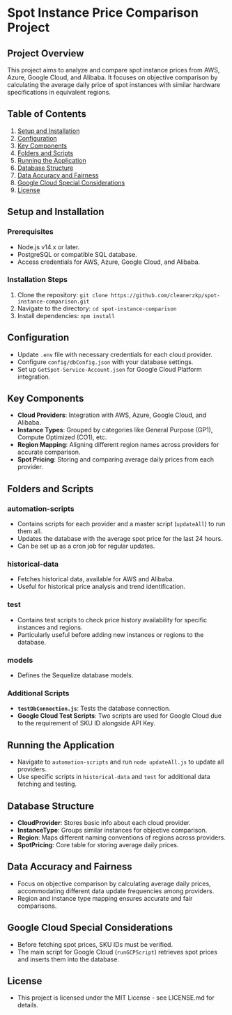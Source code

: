 # Spot Instance Price Comparison Project

## Project Overview

This project aims to analyze and compare spot instance prices from AWS, Azure, Google Cloud, and Alibaba. It focuses on objective comparison by calculating the average daily price of spot instances with similar hardware specifications in equivalent regions.

## Table of Contents

1. [Setup and Installation](#setup-and-installation)
2. [Configuration](#configuration)
3. [Key Components](#key-components)
4. [Folders and Scripts](#folders-and-scripts)
5. [Running the Application](#running-the-application)
6. [Database Structure](#database-structure)
7. [Data Accuracy and Fairness](#data-accuracy-and-fairness)
8. [Google Cloud Special Considerations](#google-cloud-special-considerations)
9. [License](#license)

## Setup and Installation

### Prerequisites

- Node.js v14.x or later.
- PostgreSQL or compatible SQL database.
- Access credentials for AWS, Azure, Google Cloud, and Alibaba.

### Installation Steps

1. Clone the repository: `git clone https://github.com/cleanerzkp/spot-instance-comparison.git`
2. Navigate to the directory: `cd spot-instance-comparison`
3. Install dependencies: `npm install`

## Configuration

- Update `.env` file with necessary credentials for each cloud provider.
- Configure `config/dbConfig.json` with your database settings.
- Set up `GetSpot-Service-Account.json` for Google Cloud Platform integration.

## Key Components

- **Cloud Providers**: Integration with AWS, Azure, Google Cloud, and Alibaba.
- **Instance Types**: Grouped by categories like General Purpose (GP1), Compute Optimized (CO1), etc.
- **Region Mapping**: Aligning different region names across providers for accurate comparison.
- **Spot Pricing**: Storing and comparing average daily prices from each provider.

## Folders and Scripts

### automation-scripts

- Contains scripts for each provider and a master script (`updateAll`) to run them all.
- Updates the database with the average spot price for the last 24 hours.
- Can be set up as a cron job for regular updates.

### historical-data

- Fetches historical data, available for AWS and Alibaba.
- Useful for historical price analysis and trend identification.

### test

- Contains test scripts to check price history availability for specific instances and regions.
- Particularly useful before adding new instances or regions to the database.

### models

- Defines the Sequelize database models.

### Additional Scripts

- **`testDbConnection.js`**: Tests the database connection.
- **Google Cloud Test Scripts**: Two scripts are used for Google Cloud due to the requirement of SKU ID alongside API Key.

## Running the Application

- Navigate to `automation-scripts` and run `node updateAll.js` to update all providers.
- Use specific scripts in `historical-data` and `test` for additional data fetching and testing.

## Database Structure

- **CloudProvider**: Stores basic info about each cloud provider.
- **InstanceType**: Groups similar instances for objective comparison.
- **Region**: Maps different naming conventions of regions across providers.
- **SpotPricing**: Core table for storing average daily prices.

## Data Accuracy and Fairness

- Focus on objective comparison by calculating average daily prices, accommodating different data update frequencies among providers.
- Region and instance type mapping ensures accurate and fair comparisons.

## Google Cloud Special Considerations

- Before fetching spot prices, SKU IDs must be verified.
- The main script for Google Cloud (`runGCPScript`) retrieves spot prices and inserts them into the database.

## License

- This project is licensed under the MIT License - see LICENSE.md for details.
